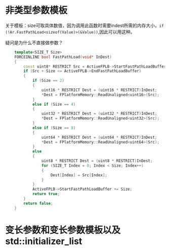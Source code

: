 # 非类型参数模板

关于模板：size可取具体数值，因为调用此函数时需要indest所需的内存大小，`if (!Ar.FastPathLoad<sizeof(Value)>(&Value))`,因此可以用这种。

疑问是为什么不直接做参数？

```c++
	template<SIZE_T Size>
	FORCEINLINE bool FastPathLoad(void* InDest)
	{
		const uint8* RESTRICT Src = ActiveFPLB->StartFastPathLoadBuffer;
		if (Src + Size <= ActiveFPLB->EndFastPathLoadBuffer)
		{
			if (Size == 2)
			{
				uint16 * RESTRICT Dest = (uint16 * RESTRICT)InDest;
				*Dest = FPlatformMemory::ReadUnaligned<uint16>(Src);
			}
			else if (Size == 4)
			{
				uint32 * RESTRICT Dest = (uint32 * RESTRICT)InDest;
				*Dest = FPlatformMemory::ReadUnaligned<uint32>(Src);
			}
			else if (Size == 8)
			{
				uint64 * RESTRICT Dest = (uint64 * RESTRICT)InDest;
				*Dest = FPlatformMemory::ReadUnaligned<uint64>(Src);
			}
			else
			{
				uint8 * RESTRICT Dest = (uint8 * RESTRICT)InDest;
				for (SIZE_T Index = 0; Index < Size; Index++)
				{
					Dest[Index] = Src[Index];
				}
			}
			ActiveFPLB->StartFastPathLoadBuffer += Size;
			return true;
		}
		return false;
	}
```

# 变长参数和变长参数模板以及std::initializer_list